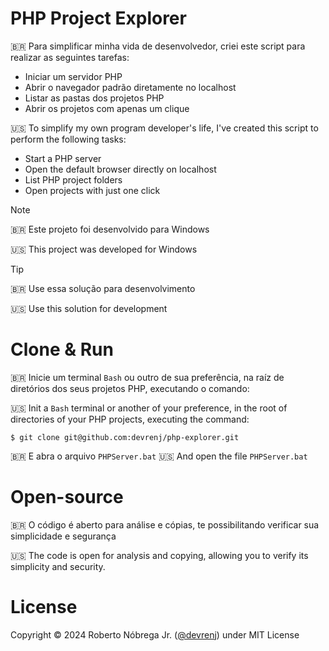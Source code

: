 # PHP Project Explorer

🇧🇷 Para simplificar minha vida de desenvolvedor, criei este script para realizar as seguintes tarefas:

- Iniciar um servidor PHP
- Abrir o navegador padrão diretamente no localhost
- Listar as pastas dos projetos PHP
- Abrir os projetos com apenas um clique

🇺🇸 To simplify my own program developer's life, I've created this script to perform the following tasks:

- Start a PHP server
- Open the default browser directly on localhost
- List PHP project folders
- Open projects with just one click

>[!NOTE]
> 🇧🇷 Este projeto foi desenvolvido para Windows
> 
> 🇺🇸 This project was developed for Windows

>[!TIP]
> 🇧🇷 Use essa solução para desenvolvimento
> 
> 🇺🇸 Use this solution for development

# Clone & Run

🇧🇷 Inicie um terminal `Bash` ou outro de sua preferência, na raíz de diretórios dos seus projetos PHP, executando o comando:

🇺🇸 Init a `Bash` terminal or another of your preference, in the root of directories of your PHP projects, executing the command:

`$ git clone git@github.com:devrenj/php-explorer.git`

🇧🇷 E abra o arquivo `PHPServer.bat`
🇺🇸 And open the file `PHPServer.bat`

# Open-source

🇧🇷 O código é aberto para análise e cópias, te possibilitando verificar sua simplicidade e segurança

🇺🇸 The code is open for analysis and copying, allowing you to verify its simplicity and security.

# 

# License

Copyright &copy; 2024 Roberto Nóbrega Jr. ([@devrenj](https://www.github.com/devrenj)) under MIT License